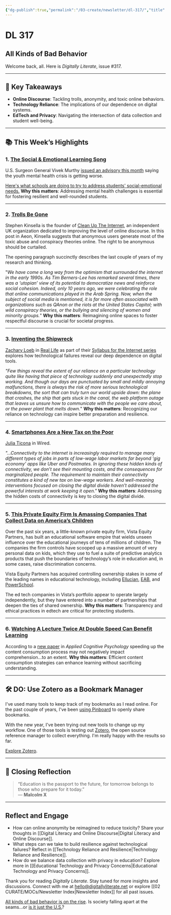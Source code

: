 ```yaml
---
{"dg-publish":true,"permalink":"/03-create/newsletter/dl-317/","title":"All Kinds of Bad Behavior","tags":["education"]}
---
```



# DL 317

## All Kinds of Bad Behavior

Welcome back, all. Here is _Digitally Literate_, issue #317.

---

## 🔖 Key Takeaways

- **Online Discourse**: Tackling trolls, anonymity, and toxic online behaviors.  
- **Technology Reliance**: The implications of our dependence on digital systems.  
- **EdTech and Privacy**: Navigating the intersection of data collection and student well-being.

---

## 📚 This Week’s Highlights

### 1. **[The Social & Emotional Learning Song](https://www.youtube.com/watch?v=4yaGLes18Ls)**  
U.S. Surgeon General Vivek Murthy [issued an advisory this month](https://www.hhs.gov/about/news/2021-12-07/us-surgeon-general-issues-advisory-on-youth-mental-health-crisis-further-exposed-by-covid-19-pandemic.html) saying the youth mental health crisis is getting worse.

[Here's what schools are doing to try to address students' social-emotional needs.](https://www.npr.org/2021-12-23/1064975215/heres-what-schools-are-doing-to-try-to-address-students-social-emotional-needs)
**Why this matters**: Addressing mental health challenges is essential for fostering resilient and well-rounded students.

---

### 2. **[Trolls Be Gone](https://www.nytimes.com/2022-01-03/technology/wordle-word-game-creator.html)**  
Stephen Kinsella is the founder of [Clean Up The Internet](http://www.cleanuptheinternet.org.uk), an independent UK organization dedicated to improving the level of online discourse. In this post in Aeon, Kinsella suggests that anonymous users generate most of the toxic abuse and conspiracy theories online. The right to be anonymous should be curtailed.

The opening paragraph succinctly describes the last couple of years of my research and thinking.

"_We have come a long way from the optimism that surrounded the internet in the early 1990s. As Tim Berners-Lee has remarked several times, there was a ‘utopian’ view of its potential to democratize news and reinforce social cohesion. Indeed, only 10 years ago, we were celebrating the role that online communications played in the Arab Spring. Now, when the subject of social media is mentioned, it is far more often associated with organizations such as QAnon or the riots at the United States Capitol; with wild conspiracy theories, or the bullying and silencing of women and minority groups._"
**Why this matters**: Reimagining online spaces to foster respectful discourse is crucial for societal progress.

---

### 3. **[Inventing the Shipwreck](https://reallifemag.com/inventing-the-shipwreck/)**  
[Zachary Loeb](https://reallifemag.com/contributors/zachary-loeb) in [Real Life](https://reallifemag.com/) as part of their [Syllabus for the Internet series](https://reallifemag.com/tag/syllabus-for-the-internet) explores how technological failures reveal our deep dependence on digital tools.  

_"Few things reveal the extent of our reliance on a particular technology quite like having that piece of technology suddenly and unexpectedly stop working. And though our days are punctuated by small and mildly annoying malfunctions, there is always the risk of more serious technological breakdowns, the sort that can truly turn our world upside down: the plane that crashes, the ship that gets stuck in the canal, the web platform outage that leaves us unsure how to communicate with the people we care about, or the power plant that melts down._"
**Why this matters**: Recognizing our reliance on technology can inspire better preparation and resilience.

---

### 4. **[Smartphones Are a New Tax on the Poor](https://www.wired.com/story/phones-connectivity-tax-policy/)**  
[Julia Ticona](https://www.juliaticona.com/) in Wired.

_"...Connectivity to the internet is increasingly required to manage many different types of jobs in parts of low-wage labor markets far beyond 'gig economy' apps like Uber and Postmates. In ignoring these hidden kinds of connectivity, we don’t see their mounting costs, and the consequences for marginalized people. The requirement to maintain their connectivity constitutes a kind of new tax on low-wage workers. And well-meaning interventions focused on closing the digital divide haven’t addressed the powerful interests at work keeping it open."_
**Why this matters**: Addressing the hidden costs of connectivity is key to closing the digital divide.

---

### 5. **[This Private Equity Firm Is Amassing Companies That Collect Data on America’s Children](https://themarkup.org/machine-learning/2022-01-11/this-private-equity-firm-is-amassing-companies-that-collect-data-on-americas-children)**  
Over the past six years, a little-known private equity firm, Vista Equity Partners, has built an educational software empire that wields unseen influence over the educational journeys of tens of millions of children. The companies the firm controls have scooped up a massive amount of very personal data on kids, which they use to fuel a suite of predictive analytics products that push the boundaries of technology’s role in education and, in some cases, raise discrimination concerns.

Vista Equity Partners has acquired controlling ownership stakes in some of the leading names in educational technology, including [Ellucian](https://www.ellucian.com/), [EAB](https://eab.com/), and [PowerSchool](https://www.powerschool.com/).

The ed tech companies in Vista’s portfolio appear to operate largely independently, but they have entered into a number of partnerships that deepen the ties of shared ownership.
**Why this matters**: Transparency and ethical practices in edtech are critical for protecting students.

---

### 6. **[Watching A Lecture Twice At Double Speed Can Benefit Learning](https://digest.bps.org.uk/2021-12-21/watching-a-lecture-twice-at-double-speed-can-benefit-learning-better-than-watching-it-once-at-normal-speed/)**  
According to a [new paper](https://onlinelibrary.wiley.com/doi/10.1002/acp.3899?af=R) in _Applied Cognitive Psychology_ speeding up the content consumption process may not negatively impact comprehension...to an extent. 
**Why this matters**: Efficient content consumption strategies can enhance learning without sacrificing understanding.

---

## 🛠️ DO: Use Zotero as a Bookmark Manager  

I've used many tools to keep track of my bookmarks as I read online. For the past couple of years, I've been [using Pinboard](https://pinboard.in/u:wiobyrne) to openly share bookmarks.

With the new year, I've been trying out new tools to change up my workflow. One of those tools is testing out [Zotero](https://www.zotero.org/), the open source reference manager to collect everything. I'm really happy with the results so far.

[Explore Zotero](https://radoncnotes.com/using-zotero-as-a-bookmark-manager/).

---

## 🌟 Closing Reflection

> “Education is the passport to the future, for tomorrow belongs to those who prepare for it today.”  
> — **Malcolm X**

---

## Reflect and Engage

- How can online anonymity be reimagined to reduce toxicity? Share your thoughts in [[Digital Literacy and Online Discourse\|Digital Literacy and Online Discourse]].  
- What steps can we take to build resilience against technological failures? Reflect in [[Technology Reliance and Resilience\|Technology Reliance and Resilience]].  
- How do we balance data collection with privacy in education? Explore more in [[Educational Technology and Privacy Concerns\|Educational Technology and Privacy Concerns]].

Thank you for reading _Digitally Literate_. Stay tuned for more insights and discussions. Connect with me at [hello@digitallyliterate.net](mailto:hello@digitallyliterate.net) or explore [[02 CURATE/MOCs/Newsletter Index\|Newsletter Index]] for all past issues.

[All kinds of bad behavior is on the rise](https://www.slowboring.com/p/all-kinds-of-bad-behavior-is-on-the?token=eyJ1c2VyX2lkIjoxNDE1MjU1LCJwb3N0X2lkIjo0NjcwMTAzMCwiXyI6Imw0MkZTIiwiaWF0IjoxNjQyMDg3OTgwLCJleHAiOjE2NDIwOTE1ODAsImlzcyI6InB1Yi0xNTkxODUiLCJzdWIiOiJwb3N0LXJlYWN0aW9uIn0.huFH3QtWdwp8Ke-GWtsYpeIKhOwok9m1lhYhuhkkqoE). Is society falling apart at the seams...or [is it just the U.S.](https://www.nytimes.com/2022-01-13/opinion/america-falling-apart.html)?
